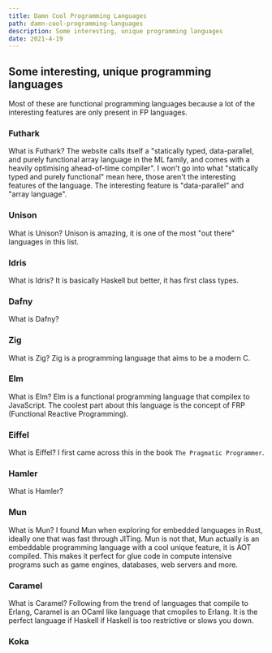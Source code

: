 ```yaml
---
title: Damn Cool Programming Languages
path: damn-cool-programming-languages
description: Some interesting, unique programming languages
date: 2021-4-19
---
```


## Some interesting, unique programming languages
Most of these are functional programming languages because a lot of the interesting features are only present in 
FP languages. 

### Futhark
What is Futhark?
The website calls itself a "statically typed, data-parallel, and purely functional array language in the ML family, and comes with a heavily optimising ahead-of-time compiler". 
I won't go into what "statically typed and purely functional" mean here, those aren't the interesting features of the language. 
The interesting feature is "data-parallel" and "array language". 
### Unison 
What is Unison?
Unison is amazing, it is one of the most "out there" languages in this list.

### Idris
What is Idris?
It is basically Haskell but better, it has first class types. 

### Dafny 
What is Dafny?

### Zig 
What is Zig?
Zig is a programming language that aims to be a modern C. 
### Elm
What is Elm?
Elm is a functional programming language that compilex to JavaScript. The coolest part about this language is the concept of FRP (Functional Reactive Programming).

### Eiffel
What is Eiffel?
I first came across this in the book `The Pragmatic Programmer`.

### Hamler
What is Hamler?

### Mun 
What is Mun?
I found Mun when exploring for embedded languages in Rust, ideally one that was fast through JITing. 
Mun is not that, Mun actually is an embeddable programming language with a cool unique feature, it is AOT compiled. 
This makes it perfect for glue code in compute intensive programs such as game engines, databases, web servers and more. 

### Caramel 
What is Caramel?
Following from the trend of languages that compile to Erlang, Caramel is an OCaml like language that cmopiles to Erlang. 
It is the perfect language if Haskell if Haskell is too restrictive or slows you down. 

### Koka



